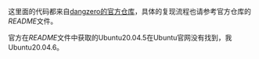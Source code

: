 这里面的代码都来自[dangzero的官方仓库](https://github.com/vusec/dangzero)，具体的复现流程也请参考官方仓库的*README*文件。

官方在*README*文件中获取的Ubuntu20.04.5在Ubuntu官网没有找到，我Ubuntu20.04.6。
